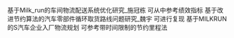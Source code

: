 基于Milk_run的车间物流配送系统优化研究_施冠栋 可从中参考绩效指标
基于改进节约算法的汽车零部件循环取货路线问题研究_魏宇 可进行复现
基于MILKRUN的S汽车企业入厂物流规划 可参考带时间限制的节约里程法